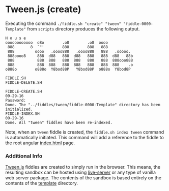 Tween.js (create)
======

Executing the command `./fiddle.sh "create" "tween" "fiddle-0000-Template"` from `scripts` directory produces the following output.


    H o u s e
    oooooooooooo  o8o        .o8        .o8  oooo
     888       8  `"'        888        888   888
     888         oooo   .oooo888   .oooo888   888   .ooooo.
     888oooo8     888  d88   888  d88   888   888  d88   88b
     888          888  888   888  888   888   888  888ooo888
     888          888  888   888  888   888   888  888    .o
    o888o        o888o  Y8bod88P   Y8bod88P  o888o  Y8bod8P
    
    FIDDLE.SH
    FIDDLE-DELETE.SH
    
    FIDDLE-CREATE.SH
    09-29-16
    Password:
    Done. The "../fiddles/tween/fiddle-0000-Template" directory has been initialized.
    FIDDLE-INDEX.SH
    09-29-16
    Done. All "tween" fiddles have been re-indexed.
    

Note, when an `tween` fiddle is created, the `fiddle.sh index tween` command is automatically initiated.  This 
command will add a reference to the fiddle to the root angular [index.html](index.html) page.

### Additional Info

[Tween.js](../tween) fiddles are created to simply run in the browser.  This means, the resulting sandbox can
be hosted using [live-server](https://www.npmjs.com/package/live-server) or any type of vanilla web server
package. The contents of the sandbox is based entirely on the contents of the [template](template) directory.


